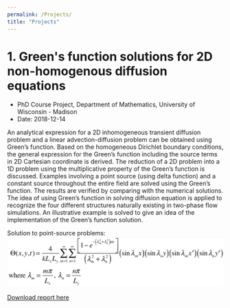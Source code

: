 ```yaml
---
permalink: /Projects/
title: "Projects"
---
```



# 1. Green's function solutions for 2D non-homogenous diffusion equations

- PhD Course Project, Department of Mathematics, University of Wisconsin - Madison
- Date: 2018-12-14

An analytical expression for a 2D inhomogeneous transient diffusion problem and a linear advection-diffusion problem can be obtained using Green’s function. Based on the homogeneous Dirichlet boundary conditions, the general expression for the Green’s function including the source terms in 2D Cartesian coordinate is derived. The reduction of a 2D problem into a 1D problem using the multiplicative property of the Green’s function is discussed. Examples involving a point source (using delta function) and a constant source throughout the entire field are solved using the Green’s function. The results are verified by comparing with the numerical solutions. The idea of using Green’s function in solving diffusion equation is applied to recognize the four different structures naturally existing in two-phase flow simulations. An illustrative example is solved to give an idea of the implementation of the Green’s function solution.


Solution to point-source problems: 
<img src='/images/point_source.png'>

[Download report here](https://phxiranter.github.io/chiaweikuo.github.io/files/math703_report.pdf)
